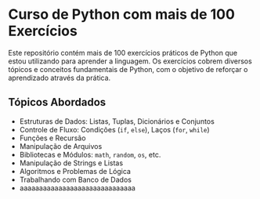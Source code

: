 # Curso de Python com mais de 100 Exercícios

Este repositório contém mais de 100 exercícios práticos de Python que estou utilizando para aprender a linguagem. Os exercícios cobrem diversos tópicos e conceitos fundamentais de Python, com o objetivo de reforçar o aprendizado através da prática.

## Tópicos Abordados

- Estruturas de Dados: Listas, Tuplas, Dicionários e Conjuntos
- Controle de Fluxo: Condições (`if`, `else`), Laços (`for`, `while`)
- Funções e Recursão
- Manipulação de Arquivos
- Bibliotecas e Módulos: `math`, `random`, `os`, etc.
- Manipulação de Strings e Listas
- Algoritmos e Problemas de Lógica
- Trabalhando com Banco de Dados
- aaaaaaaaaaaaaaaaaaaaaaaaaaaaaa
